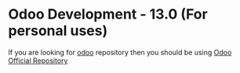 # Odoo Development - 13.0 (For personal uses)
If you are looking for [odoo](https://odoo.com) repository then you should be using [Odoo Official Repository](https://github.com/odoo/odoo)
